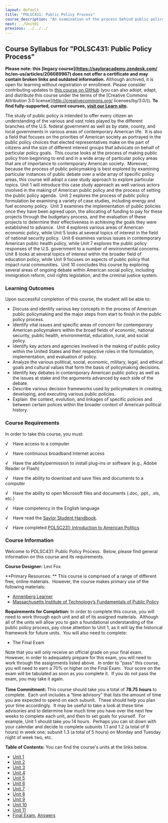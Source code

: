 ```yaml
---
layout: default
title: "POLSC431: Public Policy Process"
course_description: "An examination of the process behind public policy in various policy areas within contemporary American society, including budgeting and taxes, national security, health, the environment, education, civil rights, and criminal justice."
next: ../Unit01
previous: ../../../
---
```

Course Syllabus for "POLSC431: Public Policy Process"
-----------------------------------------------------

**Please note: this [legacy course](https://sayloracademy.zendesk.com/
hc/en-us/articles/206089967) does not offer a certificate and may contain 
broken links and outdated information.** Although archived, it is open 
for learning without registration or enrollment. Please consider contributing 
updates to [this course on GitHub](https://github.com/saylordotorg/course_polsc431) 
(you can also adopt, adapt, and distribute this course under the terms of 
the [Creative Commons Attribution 3.0 license](http://creativecommons.org/
licenses/by/3.0/)). **To find fully-supported, current courses, [visit our 
Learn site](https://learn.saylor.org).**

The study of public policy is intended to offer every citizen an
understanding of the various and vast roles played by the different
branches of the U.S. federal government as well as by state, county, and
local governments in various areas of contemporary American life.  It is
also a field that focuses on the priorities of American society as
portrayed in the public policy choices that elected representatives make
on the part of citizens and the size of different interest groups that
advocate on behalf of particular policy goals.  This course looks at the
process of making public policy from beginning to end and in a wide
array of particular policy areas that are of importance to contemporary
American society.  Moreover, because the process of public policymaking
is best explored by examining particular instances of public debate over
a wide array of specific policy areas, this course will adopt a case
study approach to explore particular topics. Unit 1 will introduce this
case study approach as well various actors involved in the making of
American public policy and the process of setting the public policy
agenda.  Unit 2 explores the process of public policy formulation be
examining a variety of case studies, including energy and fuel economy
policy.  Unit 3 examines the implementation of public policies once they
have been agreed upon, the allocating of funding to pay for these
projects through the budgetary process, and the evaluation of these
projects to determine their effectiveness in achieving the goals they
were established to advance.  Unit 4 explores various areas of American
economic policy, while Unit 5 looks at several topics of interest in the
field of national security policy.  Unit 6 examines various issues in
contemporary American public health policy, while Unit 7 explores the
public policy responses of the U.S. government to a number of
environmental concerns.  Unit 8 looks at several topics of interest
within the broader field of education policy, while Unit 9 focuses on
aspects of public policy that impact rural communities.  Unit 10
concludes this course by exploring several areas of ongoing debate
within American social policy, including immigration reform, civil
rights legislation, and the criminal justice system.

### Learning Outcomes

Upon successful completion of this course, the student will be able
to:  

-   Discuss and identify various key concepts in the process of American
    public policymaking and the major steps from start to finish in the
    public policy process.
-   Identify vital issues and specific areas of concern for contemporary
    American policymakers within the broad fields of economic, national
    security, public health, environmental, education, rural, and social
    policy.
-   Identify key actors and agencies involved in the making of public
    policy within the United States and their respective roles in the
    formulation, implementation, and evaluation of policy.
-   Analyze the various political, social, economic, military, legal,
    and ethical goals and cultural values that form the basis of
    policymaking decisions.
-   Identify key debates in contemporary American public policy as well
    as the issues at stake and the arguments advanced by each side of
    the debate.
-   Describe various decision frameworks used by policymakers in
    creating, developing, and executing various public policies.
-   Explain  the context, evolution, and linkages of specific policies
    and between certain polices within the broader context of American
    political history.

### Course Requirements

In order to take this course, you must:  
  
 √    Have access to a computer  
  
 √    Have continuous broadband Internet access  
  
 √    Have the ability/permission to install plug-ins or software (e.g.,
Adobe Reader or Flash)  
  
 √    Have the ability to download and save files and documents to a
computer  
  
 √    Have the ability to open Microsoft files and documents (.doc,
.ppt., .xls, etc.)  
  
 √    Have competency in the English language  
  
 √    Have read the [Saylor Student
Handbook](http://www.saylor.org/site/wp-content/uploads/2012/05/Saylor-StudentHandbook.pdf).  
  
 √    Have completed [POLSC231: Introduction to American
Politics](http://www.saylor.org/courses/polsc231/)

### Course Information

Welcome to POLSC431: Public Policy Process.  Below, please find general
information on this course and its requirements.  
  
 **Course Designer:** Levi Fox  
  
 **Primary Resources: ** This course is comprised of a range of
different free, online materials.  However, the course makes primary use
of the following materials:

-   [Annenberg Learner](http://www.learner.org/index.html)
-   [Massachusetts Institute of Technology’s Fundamentals of Public
    Policy](http://ocw.mit.edu/courses/urban-studies-and-planning/11-002j-fundamentals-of-public-policy-fall-2004/readings/)

**Requirements for Completion:** In order to complete this course, you
will need to work through each unit and all of its assigned materials.
 Although all of the units will allow you to gain a foundational
understanding of the public policy process, pay close attention to Unit
1, as it will lay the historical framework for future units.  You will
also need to complete:

-   The Final Exam

Note that you will only receive an official grade on your final exam.
However, in order to adequately prepare for this exam, you will need to
work through the assignments listed above.  In order to “pass” this
course, you will need to earn a 70% or higher on the Final Exam.  Your
score on the exam will be tabulated as soon as you complete it.  If you
do not pass the exam, you may take it again.  
    
 **Time Commitment:** This course should take you a total of **78.75**
**hours** to complete.  Each unit includes a “time advisory” that lists
the amount of time you are expected to spend on each subunit.  These
should help you plan your time accordingly.  It may be useful to take a
look at these time advisories and to determine how much time you have
over the next few weeks to complete each unit, and then to set goals for
yourself.  For example, Unit 1 should take you 14 hours.  Perhaps you
can sit down with your calendar and decide to complete subunits 1.1 and
1.2 (a total of 9 hours) in week one; subunit 1.3 (a total of 5 hours)
on Monday and Tuesday night of week two, etc.  
  
**Table of Contents:** You can find the course's units at the links below.

- [Unit 1](https://legacy.saylor.org/polsc431/Unit01/)
- [Unit 2](https://legacy.saylor.org/polsc431/Unit02/)
- [Unit 3](https://legacy.saylor.org/polsc431/Unit03/)
- [Unit 4](https://legacy.saylor.org/polsc431/Unit04/)
- [Unit 5](https://legacy.saylor.org/polsc431/Unit05/)
- [Unit 6](https://legacy.saylor.org/polsc431/Unit06/)
- [Unit 7](https://legacy.saylor.org/polsc431/Unit07/)
- [Unit 8](https://legacy.saylor.org/polsc431/Unit08/)
- [Unit 9](https://legacy.saylor.org/polsc431/Unit09/)
- [Unit 10](https://legacy.saylor.org/polsc431/Unit10/)
- [Unit 11](https://legacy.saylor.org/polsc431/Unit11/)
- [Final Exam](http://saylordotorg.github.io/LegacyExams/POLSC/POLSC431/POLSC431-FinalExam.html), [Answers](http://saylordotorg.github.io/LegacyExams/POLSC/POLSC431/POLSC431-FinalExam-Answers.html)
